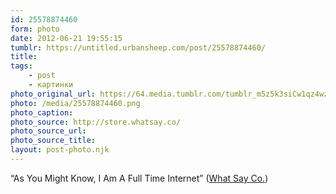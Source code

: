 ```yaml
---
id: 25578874460
form: photo
date: 2012-06-21 19:55:15
tumblr: https://untitled.urbansheep.com/post/25578874460/
title:
tags:
    - post
    - картинки
photo_original_url: https://64.media.tumblr.com/tumblr_m5z5k3siCw1qz4wzio1_640.png
photo: /media/25578874460.png
photo_caption: 
photo_source: http://store.whatsay.co/
photo_source_url:
photo_source_title:
layout: post-photo.njk
---
```


<p>“As You Might Know, I Am A Full Time Internet” (<a href="http://store.whatsay.co/">What Say Co.</a>)</p>
